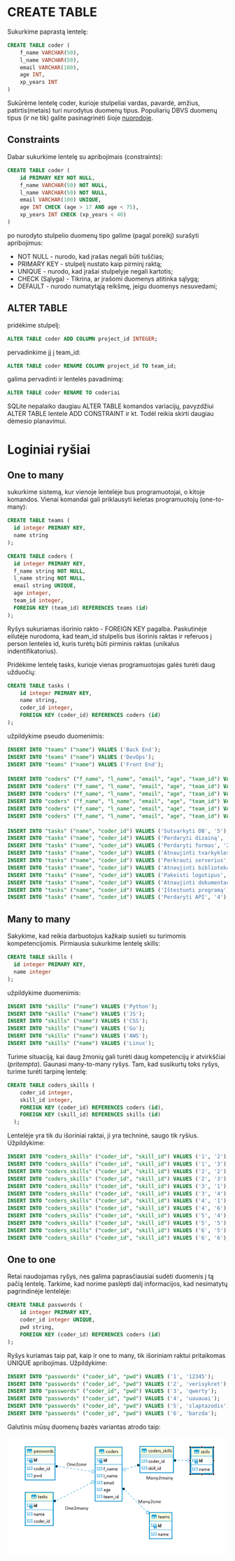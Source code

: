 # CREATE TABLE

Sukurkime paprastą lentelę:

```sql
CREATE TABLE coder (
    f_name VARCHAR(50),
    l_name VARCHAR(50),
    email VARCHAR(100),
    age INT,
    xp_years INT
)
```

Sukūrėme lentelę coder, kurioje stulpeliai vardas, pavardė, amžius, patirtis(metais) turi nurodytus duomenų tipus. Populiarių DBVS duomenų tipus (ir ne tik) galite pasinagrinėti šioje [nuorodoje](https://www.digitalocean.com/community/tutorials/sqlite-vs-mysql-vs-postgresql-a-comparison-of-relational-database-management-systems).

## Constraints

Dabar sukurkime lentelę su apribojimais (constraints):

```sql
CREATE TABLE coder (
    id PRIMARY KEY NOT NULL,
	f_name VARCHAR(50) NOT NULL,
    l_name VARCHAR(50) NOT NULL,
    email VARCHAR(100) UNIQUE,
    age INT CHECK (age > 17 AND age < 75),
    xp_years INT CHECK (xp_years < 40)
)
```

po nurodyto stulpelio duomenų tipo galime (pagal poreikį) surašyti apribojimus:


* NOT NULL - nurodo, kad įrašas negali būti tuščias;
* PRIMARY KEY - stulpelį nustato kaip pirminį raktą;
* UNIQUE - nurodo, kad įrašai stulpelyje negali kartotis;
* CHECK (Sąlyga) - Tikrina, ar įrašomi duomenys atitinka sąlygą;
* DEFAULT - nurodo numatytąją reikšmę, jeigu duomenys nesuvedami;

## ALTER TABLE

pridėkime stulpelį:

```sql
ALTER TABLE coder ADD COLUMN project_id INTEGER;
```

pervadinkime jį į team_id:

```sql
ALTER TABLE coder RENAME COLUMN project_id TO team_id;
```

galima pervadinti ir lentelės pavadinimą:

```sql
ALTER TABLE coder RENAME TO coderiai 
```

SQLite nepalaiko daugiau ALTER TABLE komandos variacijų, pavyzdžiui ALTER TABLE lentele ADD CONSTRAINT ir kt. Todėl reikia skirti daugiau dėmesio planavimui. 

# Loginiai ryšiai
## One to many
sukurkime sistemą, kur vienoje lentelėje bus programuotojai, o kitoje komandos. Vienai komandai gali priklausyti keletas programuotojų (one-to-many):

```sql
CREATE TABLE teams (
  id integer PRIMARY KEY,
  name string
);
```
```sql
CREATE TABLE coders (
  id integer PRIMARY KEY,
  f_name string NOT NULL,
  l_name string NOT NULL,
  email string UNIQUE,
  age integer,
  team_id integer,
  FOREIGN KEY (team_id) REFERENCES teams (id)
);
```
Ryšys sukuriamas išorinio rakto - FOREIGN KEY pagalba. Paskutinėje eilutėje nurodoma, kad team_id stulpelis bus išorinis raktas ir referuos į person lentelės id, kuris turėtų būti pirminis raktas (unikalus indentifikatorius).

Pridėkime lentelę tasks, kurioje vienas programuotojas galės turėti daug užduočių:

```sql
CREATE TABLE tasks (
	id integer PRIMARY KEY,
	name string,
	coder_id integer,
	FOREIGN KEY (coder_id) REFERENCES coders (id)
);
```

užpildykime pseudo duomenimis:

```sql
INSERT INTO "teams" ("name") VALUES ('Back End');
INSERT INTO "teams" ("name") VALUES ('DevOps');
INSERT INTO "teams" ("name") VALUES ('Front End');

INSERT INTO "coders" ("f_name", "l_name", "email", "age", "team_id") VALUES ('Jonas', 'Jonaitis', 'jj@gmail.com', '20', '1');
INSERT INTO "coders" ("f_name", "l_name", "email", "age", "team_id") VALUES ('Antanas', 'Antanaitis', 'aa@gmail.com', '25', '1');
INSERT INTO "coders" ("f_name", "l_name", "email", "age", "team_id") VALUES ('Juozas', 'Juozaitis', 'jj@hotmail.com', '30', '2');
INSERT INTO "coders" ("f_name", "l_name", "email", "age", "team_id") VALUES ('Petras', 'Petraitis', 'pp@mail.lt', '29', '2');
INSERT INTO "coders" ("f_name", "l_name", "email", "age", "team_id") VALUES ('Virgis', 'Virgutis', 'vv@gmail.com', '21', '3');
INSERT INTO "coders" ("f_name", "l_name", "email", "age", "team_id") VALUES ('Tomas', 'Aidietis', 'ta@imone.lt', '35', '3');

INSERT INTO "tasks" ("name", "coder_id") VALUES ('Sutvarkyti DB', '5');
INSERT INTO "tasks" ("name", "coder_id") VALUES ('Perdaryti dizainą', '1');
INSERT INTO "tasks" ("name", "coder_id") VALUES ('Perdaryti formas', '2');
INSERT INTO "tasks" ("name", "coder_id") VALUES ('Atnaujinti tvarkykles', '6');
INSERT INTO "tasks" ("name", "coder_id") VALUES ('Perkrauti serverius', '5');
INSERT INTO "tasks" ("name", "coder_id") VALUES ('Atnaujinti bibliotekas', '6');
INSERT INTO "tasks" ("name", "coder_id") VALUES ('Pakeisti logotipus', '2');
INSERT INTO "tasks" ("name", "coder_id") VALUES ('Atnaujinti dokumentaciją', '3');
INSERT INTO "tasks" ("name", "coder_id") VALUES ('Ištestuoti programą', '4');
INSERT INTO "tasks" ("name", "coder_id") VALUES ('Perdaryti API', '4');
```

## Many to many

Sakykime, kad reikia darbuotojus kažkaip susieti su turimomis kompetencijomis. Pirmiausia sukurkime lentelę skills:

```sql
CREATE TABLE skills (
  id integer PRIMARY KEY,
  name integer
);
```

užpildykime duomenimis:

```sql
INSERT INTO "skills" ("name") VALUES ('Python');
INSERT INTO "skills" ("name") VALUES ('JS');
INSERT INTO "skills" ("name") VALUES ('CSS');
INSERT INTO "skills" ("name") VALUES ('Go');
INSERT INTO "skills" ("name") VALUES ('AWS');
INSERT INTO "skills" ("name") VALUES ('Linux');
```

Turime situaciją, kai daug žmonių gali turėti daug kompetencijų ir atvirkščiai (*pritempta*). Gaunasi many-to-many ryšys. Tam, kad susikurtų toks ryšys, turime turėti tarpinę lentelę:

```sql
CREATE TABLE coders_skills (
	coder_id integer,
	skill_id integer,
	FOREIGN KEY (coder_id) REFERENCES coders (id),
	FOREIGN KEY (skill_id) REFERENCES skills (id)
  );
```

Lentelėje yra tik du išoriniai raktai, ji yra techninė, saugo tik ryšius. Užpildykime:

```sql
INSERT INTO "coders_skills" ("coder_id", "skill_id") VALUES ('1', '2');
INSERT INTO "coders_skills" ("coder_id", "skill_id") VALUES ('1', '3');
INSERT INTO "coders_skills" ("coder_id", "skill_id") VALUES ('2', '2');
INSERT INTO "coders_skills" ("coder_id", "skill_id") VALUES ('2', '3');
INSERT INTO "coders_skills" ("coder_id", "skill_id") VALUES ('3', '1');
INSERT INTO "coders_skills" ("coder_id", "skill_id") VALUES ('3', '4');
INSERT INTO "coders_skills" ("coder_id", "skill_id") VALUES ('4', '1');
INSERT INTO "coders_skills" ("coder_id", "skill_id") VALUES ('4', '6');
INSERT INTO "coders_skills" ("coder_id", "skill_id") VALUES ('5', '4');
INSERT INTO "coders_skills" ("coder_id", "skill_id") VALUES ('5', '5');
INSERT INTO "coders_skills" ("coder_id", "skill_id") VALUES ('6', '5');
INSERT INTO "coders_skills" ("coder_id", "skill_id") VALUES ('6', '6');
```
## One to one

Retai naudojamas ryšys, nes galima paprasčiausiai sudėti duomenis į tą pačią lentelę. Tarkime, kad norime paslėpti dalį informacijos, kad nesimatytų pagrindinėje lentelėje:

```sql
CREATE TABLE passwords (
	id integer PRIMARY KEY,
	coder_id integer UNIQUE,
	pwd string,
	FOREIGN KEY (coder_id) REFERENCES coders (id)
);
```

Ryšys kuriamas taip pat, kaip ir one to many, tik išoriniam raktui pritaikomas UNIQUE apribojimas. Užpildykime:

```sql
INSERT INTO "passwords" ("coder_id", "pwd") VALUES ('1', '12345');
INSERT INTO "passwords" ("coder_id", "pwd") VALUES ('2', 'verisykret');
INSERT INTO "passwords" ("coder_id", "pwd") VALUES ('3', 'qwerty');
INSERT INTO "passwords" ("coder_id", "pwd") VALUES ('4', 'uauauai');
INSERT INTO "passwords" ("coder_id", "pwd") VALUES ('5', 'slaptazodis');
INSERT INTO "passwords" ("coder_id", "pwd") VALUES ('6', 'barzda');
```

Galutinis mūsų duomenų bazės variantas atrodo taip:

![](diagrama_su_pavadinimais.png)









